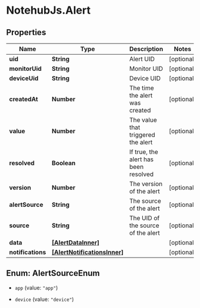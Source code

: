# NotehubJs.Alert

## Properties

| Name              | Type                                                        | Description                          | Notes      |
| ----------------- | ----------------------------------------------------------- | ------------------------------------ | ---------- |
| **uid**           | **String**                                                  | Alert UID                            | [optional] |
| **monitorUid**    | **String**                                                  | Monitor UID                          | [optional] |
| **deviceUid**     | **String**                                                  | Device UID                           | [optional] |
| **createdAt**     | **Number**                                                  | The time the alert was created       | [optional] |
| **value**         | **Number**                                                  | The value that triggered the alert   | [optional] |
| **resolved**      | **Boolean**                                                 | If true, the alert has been resolved | [optional] |
| **version**       | **Number**                                                  | The version of the alert             | [optional] |
| **alertSource**   | **String**                                                  | The source of the alert              | [optional] |
| **source**        | **String**                                                  | The UID of the source of the alert   | [optional] |
| **data**          | [**[AlertDataInner]**](AlertDataInner.md)                   |                                      | [optional] |
| **notifications** | [**[AlertNotificationsInner]**](AlertNotificationsInner.md) |                                      | [optional] |

## Enum: AlertSourceEnum

- `app` (value: `"app"`)

- `device` (value: `"device"`)
